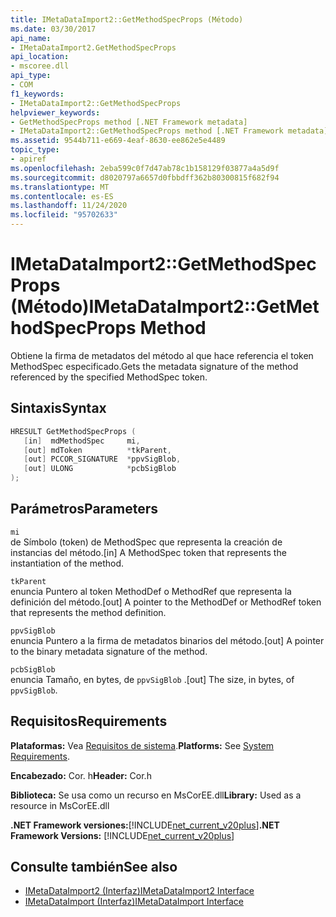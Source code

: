 ```yaml
---
title: IMetaDataImport2::GetMethodSpecProps (Método)
ms.date: 03/30/2017
api_name:
- IMetaDataImport2.GetMethodSpecProps
api_location:
- mscoree.dll
api_type:
- COM
f1_keywords:
- IMetaDataImport2::GetMethodSpecProps
helpviewer_keywords:
- GetMethodSpecProps method [.NET Framework metadata]
- IMetaDataImport2::GetMethodSpecProps method [.NET Framework metadata]
ms.assetid: 9544b711-e669-4eaf-8630-ee862e5e4489
topic_type:
- apiref
ms.openlocfilehash: 2eba599c0f7d47ab78c1b158129f03877a4a5d9f
ms.sourcegitcommit: d8020797a6657d0fbbdff362b80300815f682f94
ms.translationtype: MT
ms.contentlocale: es-ES
ms.lasthandoff: 11/24/2020
ms.locfileid: "95702633"
---
```

# <a name="imetadataimport2getmethodspecprops-method"></a><span data-ttu-id="5dfc9-102">IMetaDataImport2::GetMethodSpecProps (Método)</span><span class="sxs-lookup"><span data-stu-id="5dfc9-102">IMetaDataImport2::GetMethodSpecProps Method</span></span>

<span data-ttu-id="5dfc9-103">Obtiene la firma de metadatos del método al que hace referencia el token MethodSpec especificado.</span><span class="sxs-lookup"><span data-stu-id="5dfc9-103">Gets the metadata signature of the method referenced by the specified MethodSpec token.</span></span>  
  
## <a name="syntax"></a><span data-ttu-id="5dfc9-104">Sintaxis</span><span class="sxs-lookup"><span data-stu-id="5dfc9-104">Syntax</span></span>  
  
```cpp  
HRESULT GetMethodSpecProps (  
   [in]  mdMethodSpec     mi,  
   [out] mdToken          *tkParent,  
   [out] PCCOR_SIGNATURE  *ppvSigBlob,
   [out] ULONG            *pcbSigBlob  
);
```  
  
## <a name="parameters"></a><span data-ttu-id="5dfc9-105">Parámetros</span><span class="sxs-lookup"><span data-stu-id="5dfc9-105">Parameters</span></span>  

 `mi`  
 <span data-ttu-id="5dfc9-106">de Símbolo (token) de MethodSpec que representa la creación de instancias del método.</span><span class="sxs-lookup"><span data-stu-id="5dfc9-106">[in] A MethodSpec token that represents the instantiation of the method.</span></span>  
  
 `tkParent`  
 <span data-ttu-id="5dfc9-107">enuncia Puntero al token MethodDef o MethodRef que representa la definición del método.</span><span class="sxs-lookup"><span data-stu-id="5dfc9-107">[out] A pointer to the MethodDef or MethodRef token that represents the method definition.</span></span>  
  
 `ppvSigBlob`  
 <span data-ttu-id="5dfc9-108">enuncia Puntero a la firma de metadatos binarios del método.</span><span class="sxs-lookup"><span data-stu-id="5dfc9-108">[out] A pointer to the binary metadata signature of the method.</span></span>  
  
 `pcbSigBlob`  
 <span data-ttu-id="5dfc9-109">enuncia Tamaño, en bytes, de `ppvSigBlob` .</span><span class="sxs-lookup"><span data-stu-id="5dfc9-109">[out] The size, in bytes, of `ppvSigBlob`.</span></span>  
  
## <a name="requirements"></a><span data-ttu-id="5dfc9-110">Requisitos</span><span class="sxs-lookup"><span data-stu-id="5dfc9-110">Requirements</span></span>  

 <span data-ttu-id="5dfc9-111">**Plataformas:** Vea [Requisitos de sistema](../../get-started/system-requirements.md).</span><span class="sxs-lookup"><span data-stu-id="5dfc9-111">**Platforms:** See [System Requirements](../../get-started/system-requirements.md).</span></span>  
  
 <span data-ttu-id="5dfc9-112">**Encabezado:** Cor. h</span><span class="sxs-lookup"><span data-stu-id="5dfc9-112">**Header:** Cor.h</span></span>  
  
 <span data-ttu-id="5dfc9-113">**Biblioteca:** Se usa como un recurso en MsCorEE.dll</span><span class="sxs-lookup"><span data-stu-id="5dfc9-113">**Library:** Used as a resource in MsCorEE.dll</span></span>  
  
 <span data-ttu-id="5dfc9-114">**.NET Framework versiones:**[!INCLUDE[net_current_v20plus](../../../../includes/net-current-v20plus-md.md)]</span><span class="sxs-lookup"><span data-stu-id="5dfc9-114">**.NET Framework Versions:** [!INCLUDE[net_current_v20plus](../../../../includes/net-current-v20plus-md.md)]</span></span>  
  
## <a name="see-also"></a><span data-ttu-id="5dfc9-115">Consulte también</span><span class="sxs-lookup"><span data-stu-id="5dfc9-115">See also</span></span>

- [<span data-ttu-id="5dfc9-116">IMetaDataImport2 (Interfaz)</span><span class="sxs-lookup"><span data-stu-id="5dfc9-116">IMetaDataImport2 Interface</span></span>](imetadataimport2-interface.md)
- [<span data-ttu-id="5dfc9-117">IMetaDataImport (Interfaz)</span><span class="sxs-lookup"><span data-stu-id="5dfc9-117">IMetaDataImport Interface</span></span>](imetadataimport-interface.md)
